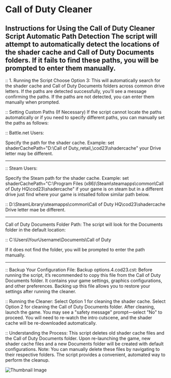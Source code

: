 # Call of Duty Cleaner

Instructions for Using the Call of Duty Cleaner Script Automatic Path Detection
The script will attempt to automatically detect the locations of the shader cache 
and Call of Duty Documents folders. If it fails to find these paths, you will be prompted to enter them manually.
------------------------------------------------------------------------------------------------------------------

:: 1. Running the Script
Choose Option 3: This will automatically search for the shader cache and Call of Duty Documents folders across common drive letters.
If the paths are detected successfully, you’ll see a message confirming the paths.
If the paths are not detected, you can enter them manually when prompted.

:: Setting Custom Paths (If Necessary)
If the script cannot locate the paths automatically or if you need to specify different paths, you can manually set the paths as follows:

:: Battle.net Users:

Specify the path for the shader cache. Example: set shaderCachePath="D:\Call of Duty\_retail_\cod23\shadercache"
your Drive letter may be different.

----------------------------------------

:: Steam Users:

Specify the Steam path for the shader cache. Example: 
set shaderCachePath="C:\Program Files (x86)\Steam\steamapps\common\Call of Duty HQ\cod23\shadercache"
if your game is on steam but in a different drive just find where your game is intsalled follow similar path below.

:: D:\SteamLibrary\steamapps\common\Call of Duty HQ\cod23\shadercache Drive letter mae be different.

----------------------------------------

Call of Duty Documents Folder Path:
The script will look for the Documents folder in the default location:

:: C:\Users\YourUsername\Documents\Call of Duty 

If it does not find the folder, you will be prompted to enter the path manually.

----------------------------------------

:: Backup Your Configuration File:
Backup options.4.cod23.cst:
Before running the script, it’s recommended to copy this file from the Call of Duty Documents folder. It contains your game settings, graphics configurations, and other preferences.
Backing up this file allows you to restore your settings after running the cleaner.

:: Running the Cleaner:
Select Option 1 for cleaning the shader cache.
Select Option 2 for cleaning the Call of Duty Documents folder.
After cleaning, launch the game. You may see a "safety message" prompt—select "No" to proceed.
You will need to re-watch the intro cutscene, and the shader cache will be re-downloaded automatically.

::  Understanding the Process:
This script deletes old shader cache files and the Call of Duty Documents folder.
Upon re-launching the game, new shader cache files and a new Documents folder will be created with default configurations.
Note: You can manually delete these files by navigating to their respective folders. The script provides a convenient, automated way to perform the cleanup.

![Thumbnail Image]()


